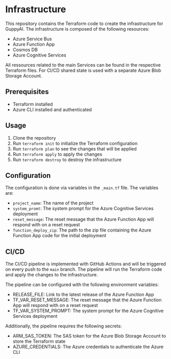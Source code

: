 # Infrastructure

This repository contains the Terraform code to create the infrastructure for GuppyAI.
The infrastructure is composed of the following resources:
- Azure Service Bus
- Azure Function App
- Cosmos DB
- Azure Cognitive Services

All ressources related to the main Services can be found in the respective Terraform files.
For CI/CD shared state is used with a separate Azure Blob Storage Account.

## Prerequisites
- Terraform installed
- Azure CLI installed and authenticated

## Usage

1. Clone the repository
2. Run `terraform init` to initialize the Terraform configuration
3. Run `terraform plan` to see the changes that will be applied
4. Run `terraform apply` to apply the changes
5. Run `terraform destroy` to destroy the infrastructure

## Configuration

The configuration is done via variables in the `_main.tf` file. The variables are:
- `project_name`: The name of the project
- `system_promt`: The system prompt for the Azure Cognitive Services deployment
- `reset_message`: The reset message that the Azure Function App will respond with on a reset request
- `function_deploy_zip`: The path to the zip file containing the Azure Function App code for the initial deployment

## CI/CD

The CI/CD pipeline is implemented with GitHub Actions and will be triggered on every push to the `main` branch. The pipeline will run the Terraform code and apply the changes to the infrastructure.

The pipeline can be configured with the following environment variables:
- RELEASE_FILE: Link to the latest release of the Azure Function App
- TF_VAR_RESET_MESSAGE: The reset message that the Azure Function App will respond with on a reset request
- TF_VAR_SYSTEM_PROMPT: The system prompt for the Azure Cognitive Services deployment

Additionally, the pipeline requires the following secrets:
- ARM_SAS_TOKEN: The SAS token for the Azure Blob Storage Account to store the Terraform state
- AZURE_CREDENTIALS: The Azure credentials to authenticate the Azure CLI